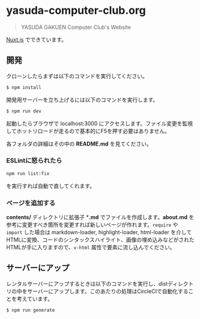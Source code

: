 # yasuda-computer-club.org

> YASUDA GAKUEN Computer Club&#39;s Website

[Nuxt.js](https://nuxtjs.org) でできています。

## 開発

クローンしたらまずは以下のコマンドを実行してください。

```bash
$ npm install
```

開発用サーバーを立ち上げるには以下のコマンドを実行します。

```bash
$ npm run dev
```

起動したらブラウザで localhost:3000 にアクセスします。ファイル変更を監視してホットリロードが走るので基本的にF5を押す必要はありません。

各フォルダの詳細はその中の **README.md** を見てください。

### ESLintに怒られたら

```bash
npm run list:fix
```

を実行すれば自動で直してくれます。

### ページを追加する

**contents/** ディレクトリに拡張子 ***.md** でファイルを作成します。**about.md** を参考に変更すべき箇所を変更すれば新しいページが作れます。`require` や `import` した場合は markdown-loader, highlight-loader, html-loader を介してHTMLに変換、コードのシンタックスハイライト、画像の埋め込みなどがされたHTMLが手に入りますので、`v-html` 属性で要素に流し込んでください。

## サーバーにアップ

レンタルサーバーにアップするときは以下のコマンドを実行し、distディレクトリの中をサーバーにアップします。このあたりの処理はCircleCIで自動化することを考えています。

```bash
$ npm run generate
```
